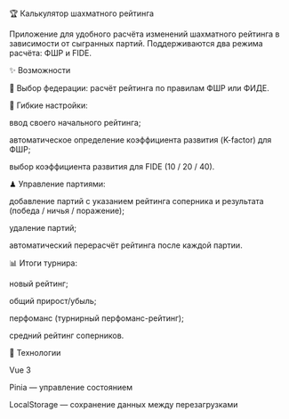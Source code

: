 🏆 Калькулятор шахматного рейтинга

Приложение для удобного расчёта изменений шахматного рейтинга в зависимости от сыгранных партий. Поддерживаются два режима расчёта: ФШР и FIDE.

✨ Возможности

🔢 Выбор федерации: расчёт рейтинга по правилам ФШР или ФИДЕ.

🎯 Гибкие настройки:

ввод своего начального рейтинга;

автоматическое определение коэффициента развития (K-factor) для ФШР;

выбор коэффициента развития для FIDE (10 / 20 / 40).

♟ Управление партиями:

добавление партий с указанием рейтинга соперника и результата (победа / ничья / поражение);

удаление партий;

автоматический перерасчёт рейтинга после каждой партии.

📊 Итоги турнира:

новый рейтинг;

общий прирост/убыль;

перфоманс (турнирный перфоманс-рейтинг);

средний рейтинг соперников.

🚀 Технологии

Vue 3

Pinia
 — управление состоянием

LocalStorage — сохранение данных между перезагрузками
